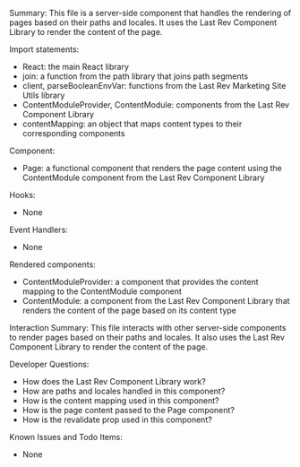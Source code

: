 Summary:
This file is a server-side component that handles the rendering of pages based on their paths and locales. It uses the Last Rev Component Library to render the content of the page.

Import statements:
- React: the main React library
- join: a function from the path library that joins path segments
- client, parseBooleanEnvVar: functions from the Last Rev Marketing Site Utils library
- ContentModuleProvider, ContentModule: components from the Last Rev Component Library
- contentMapping: an object that maps content types to their corresponding components

Component:
- Page: a functional component that renders the page content using the ContentModule component from the Last Rev Component Library

Hooks:
- None

Event Handlers:
- None

Rendered components:
- ContentModuleProvider: a component that provides the content mapping to the ContentModule component
- ContentModule: a component from the Last Rev Component Library that renders the content of the page based on its content type

Interaction Summary:
This file interacts with other server-side components to render pages based on their paths and locales. It also uses the Last Rev Component Library to render the content of the page.

Developer Questions:
- How does the Last Rev Component Library work?
- How are paths and locales handled in this component?
- How is the content mapping used in this component?
- How is the page content passed to the Page component?
- How is the revalidate prop used in this component? 

Known Issues and Todo Items:
- None